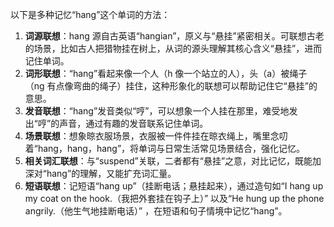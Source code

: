 以下是多种记忆“hang”这个单词的方法：
1. **词源联想**：hang 源自古英语“hangian”，原义与“悬挂”紧密相关。可联想古老的场景，比如古人把猎物挂在树上，从词的源头理解其核心含义“悬挂”，进而记住单词。
2. **词形联想**：“hang”看起来像一个人（h 像一个站立的人），头（a）被绳子（ng 有点像弯曲的绳子）挂住，这种形象化的联想可以帮助记住它“悬挂”的意思。
3. **发音联想**：“hang”发音类似“哼”，可以想象一个人挂在那里，难受地发出“哼”的声音，通过有趣的发音联系记住单词。
4. **场景联想**：想象晾衣服场景，衣服被一件件挂在晾衣绳上，嘴里念叨着“hang，hang，hang”，将单词与日常生活常见场景结合，强化记忆。
5. **相关词汇联想**：与“suspend”关联，二者都有“悬挂”之意，对比记忆，既能加深对“hang”的理解，又能扩充词汇量。 
6. **短语联想**：记短语“hang up”（挂断电话；悬挂起来），通过造句如“I hang up my coat on the hook.（我把外套挂在钩子上）” 以及“He hung up the phone angrily.（他生气地挂断电话）” ，在短语和句子情境中记忆“hang”。 